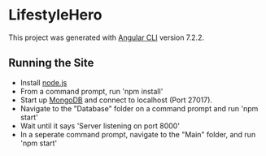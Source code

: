 # LifestyleHero

This project was generated with [Angular CLI](https://github.com/angular/angular-cli) version 7.2.2.

## Running the Site

 - Install [node.js](https://nodejs.org/en/download/)
 - From a command prompt, run 'npm install'
 - Start up [MongoDB](https://docs.mongodb.com/manual/administration/install-community/) and connect to localhost (Port 27017).
 - Navigate to the "Database" folder on a command prompt and run 'npm start'
 - Wait until it says 'Server listening on port 8000'
 - In a seperate command prompt, navigate to the "Main" folder, and run 'npm start'
